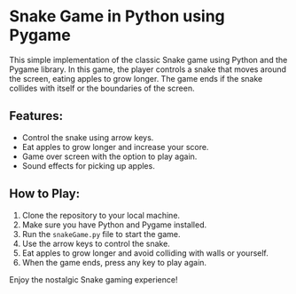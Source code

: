 # Snake Game in Python using Pygame

This simple implementation of the classic Snake game using Python and the Pygame library. In this game, the player controls a snake that moves around the screen, eating apples to grow longer. The game ends if the snake collides with itself or the boundaries of the screen.

## Features:
- Control the snake using arrow keys.
- Eat apples to grow longer and increase your score.
- Game over screen with the option to play again.
- Sound effects for picking up apples.

## How to Play:
1. Clone the repository to your local machine.
2. Make sure you have Python and Pygame installed.
3. Run the `snakeGame.py` file to start the game.
4. Use the arrow keys to control the snake.
5. Eat apples to grow longer and avoid colliding with walls or yourself.
6. When the game ends, press any key to play again.

Enjoy the nostalgic Snake gaming experience!
